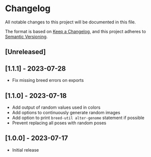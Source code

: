 # Changelog

All notable changes to this project will be documented in this file.

The format is based on [Keep a Changelog](https://keepachangelog.com/en/1.0.0/),
and this project adheres to [Semantic Versioning](https://semver.org/spec/v2.0.0.html).

## [Unreleased]

## [1.1.1] - 2023-07-28
- Fix missing breed errors on exports 

## [1.1.0] - 2023-07-18
- Add output of random values used in colors
- Add options to continuously generate random images
- Add option to print `breed-util alter-genome` statement if possible
- Prevent replacing all poses with random poses

## [1.0.0] - 2023-07-17
- Initial release
